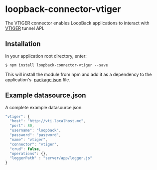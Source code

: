 # loopback-connector-vtiger

The VTIGER connector enables LoopBack applications to interact with
[VTIGER](https://www.vtiger.com/) tunnel API.

## Installation

In your application root directory, enter:

```shell
$ npm install loopback-connector-vtiger --save
```

This will install the module from npm and add it as a dependency to the application's 
[package.json](http://loopback.io/doc/en/lb2/package.json.html) file.

## Example datasource.json 

A complete example datasource.json:

```javascript
"vtiger": {
  "host": "http://vti.localhost.mc",
  "port": 80,
  "username": "loopback",
  "password": "password",
  "name": "vtiger",
  "connector": "vtiger",
  "crud": false,
  "operations": {},
  "loggerPath" : "server/app/logger.js"
}
```

